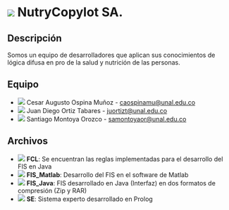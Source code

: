 # <img src="https://icons8.com/icon/2O8UswElgfH7/nutrition"/> NutryCopylot SA.

## Descripción
Somos un equipo de desarrolladores que aplican sus conocimientos de lógica difusa en pro de la salud y nutrición de las personas.

## Equipo
- <img src="https://img.icons8.com/color/24/000000/name--v1.png"/> Cesar Augusto Ospina Muñoz - caospinamu@unal.edu.co
- <img src="https://img.icons8.com/color/24/000000/name--v1.png"/> Juan Diego Ortiz Tabares - juortizt@unal.edu.co
- <img src="https://img.icons8.com/color/24/000000/name--v1.png"/> Santiago Montoya Orozco - samontoyaor@unal.edu.co

## Archivos
- <img src="https://img.icons8.com/color/24/000000/java-coffee-cup-logo--v1.png"/> **FCL**: Se encuentran las reglas implementadas para el desarrollo del FIS en Java
- <img src="https://img.icons8.com/color/24/000000/matlab.png"/> **FIS_Matlab**: Desarrollo del FIS en el software de Matlab
- <img src="https://img.icons8.com/color/24/000000/java-coffee-cup-logo--v1.png"/> **FIS_Java**: FIS desarrollado en Java (Interfaz) en dos formatos de compresión (Zip y RAR)
- <img src="https://img.icons8.com/color/24/000000/prolog.png"/> **SE**: Sistema experto desarrollado en Prolog

